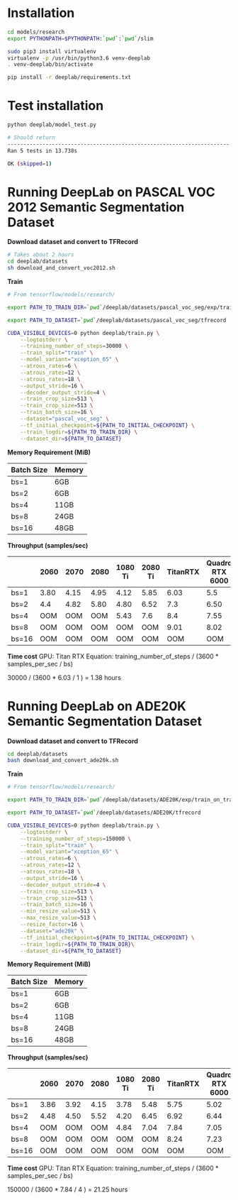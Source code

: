 Installation
===

```bash
cd models/research
export PYTHONPATH=$PYTHONPATH:`pwd`:`pwd`/slim

sudo pip3 install virtualenv
virtualenv -p /usr/bin/python3.6 venv-deeplab
. venv-deeplab/bin/activate

pip install -r deeplab/requirements.txt 
```

Test installation
===

```bash
python deeplab/model_test.py

# Should return
----------------------------------------------------------------------
Ran 5 tests in 13.738s

OK (skipped=1)
```

Running DeepLab on PASCAL VOC 2012 Semantic Segmentation Dataset
===
**Download dataset and convert to TFRecord**

```bash
# Takes about 2 hours
cd deeplab/datasets
sh download_and_convert_voc2012.sh
```

**Train**

```bash
# From tensorflow/models/research/

export PATH_TO_TRAIN_DIR=`pwd`/deeplab/datasets/pascal_voc_seg/exp/train_on_train_set/train

export PATH_TO_DATASET=`pwd`/deeplab/datasets/pascal_voc_seg/tfrecord

CUDA_VISIBLE_DEVICES=0 python deeplab/train.py \
    --logtostderr \
    --training_number_of_steps=30000 \
    --train_split="train" \
    --model_variant="xception_65" \
    --atrous_rates=6 \
    --atrous_rates=12 \
    --atrous_rates=18 \
    --output_stride=16 \
    --decoder_output_stride=4 \
    --train_crop_size=513 \
    --train_crop_size=513 \
    --train_batch_size=16 \
    --dataset="pascal_voc_seg" \
    --tf_initial_checkpoint=${PATH_TO_INITIAL_CHECKPOINT} \
    --train_logdir=${PATH_TO_TRAIN_DIR} \
    --dataset_dir=${PATH_TO_DATASET}
```

**Memory Requirement (MiB)**


| Batch Size  | Memory  |
|---|---|
| bs=1  | 6GB |
| bs=2  | 6GB |
| bs=4  | 11GB |
| bs=8  |  24GB |
| bs=16  | 48GB  |

**Throughput (samples/sec)** 

|   | 2060  | 2070  | 2080  |  1080 Ti | 2080 Ti | TitanRTX | Quadro RTX 6000 | V100 | Quadro RTX 8000 |
|---|---|---|---|---|---|---|---|---|---|
| bs=1  | 3.80  | 4.15  | 4.95  | 4.12   | 5.85 | 6.03  | 5.5  | 4.8  | 5.62  |
| bs=2  | 4.4  | 4.82 | 5.80  |   4.80 | 6.52 |  7.3 |  6.50 | 5.8  | 6.92  |
| bs=4  | OOM  | OOM | OOM  | 5.43   | 7.6 |  8.4 | 7.55  | 7.2  | 8.03 |
| bs=8  | OOM  | OOM | OOM  |  OOM  | OOM | 9.01 | 8.02  | 8.19  | 8.40  |
| bs=16  | OOM | OOM  | OOM  | OOM  | OOM  | OOM  | OOM  | 8.8  | 9.12  |




**Time cost**
GPU: Titan RTX
Equation: training_number_of_steps / (3600 * samples_per_sec / bs)

30000 / (3600 * 6.03 / 1 ) = 1.38 hours



Running DeepLab on ADE20K Semantic Segmentation Dataset
===

**Download dataset and convert to TFRecord**

```bash
cd deeplab/datasets
bash download_and_convert_ade20k.sh
```

**Train**

```bash
# From tensorflow/models/research/

export PATH_TO_TRAIN_DIR=`pwd`/deeplab/datasets/ADE20K/exp/train_on_train_set/train

export PATH_TO_DATASET=`pwd`/deeplab/datasets/ADE20K/tfrecord

CUDA_VISIBLE_DEVICES=0 python deeplab/train.py \
    --logtostderr \
    --training_number_of_steps=150000 \
    --train_split="train" \
    --model_variant="xception_65" \
    --atrous_rates=6 \
    --atrous_rates=12 \
    --atrous_rates=18 \
    --output_stride=16 \
    --decoder_output_stride=4 \
    --train_crop_size=513 \
    --train_crop_size=513 \
    --train_batch_size=16 \
    --min_resize_value=513 \
    --max_resize_value=513 \
    --resize_factor=16 \
    --dataset="ade20k" \
    --tf_initial_checkpoint=${PATH_TO_INITIAL_CHECKPOINT} \
    --train_logdir=${PATH_TO_TRAIN_DIR}\
    --dataset_dir=${PATH_TO_DATASET}
```

**Memory Requirement (MiB)**


| Batch Size  | Memory  |
|---|---|
| bs=1  | 6GB |
| bs=2  | 6GB |
| bs=4  | 11GB  |
| bs=8  | 24GB  |
| bs=16  | 48GB |

**Throughput (samples/sec)** 

|   | 2060  | 2070  | 2080  |  1080 Ti | 2080 Ti | TitanRTX | Quadro RTX 6000 | V100 | Quadro RTX 8000 |
|---|---|---|---|---|---|---|---|---|---|
| bs=1  | 3.86  | 3.92  | 4.15  | 3.78  | 5.48  | 5.75  | 5.02  |   | 5.44  |
| bs=2  |  4.48 | 4.50 | 5.52  | 4.20  | 6.45  |  6.92 | 6.44  |   | 6.71  |
| bs=4  | OOM  | OOM  |  OOM | 4.84  | 7.04  |  7.84 | 7.05  |   | 7.64  |
| bs=8  | OOM  | OOM  | OOM  | OOM  |  OOM |  8.24 | 7.23  |   | 7.93  |
| bs=16  | OOM | OOM  | OOM  | OOM  | OOM  |  OOM | OOM  |   | 8.42  |


**Time cost**
GPU: Titan RTX
Equation: training_number_of_steps / (3600 * samples_per_sec / bs)

150000 / (3600 * 7.84 / 4 ) = 21.25 hours
